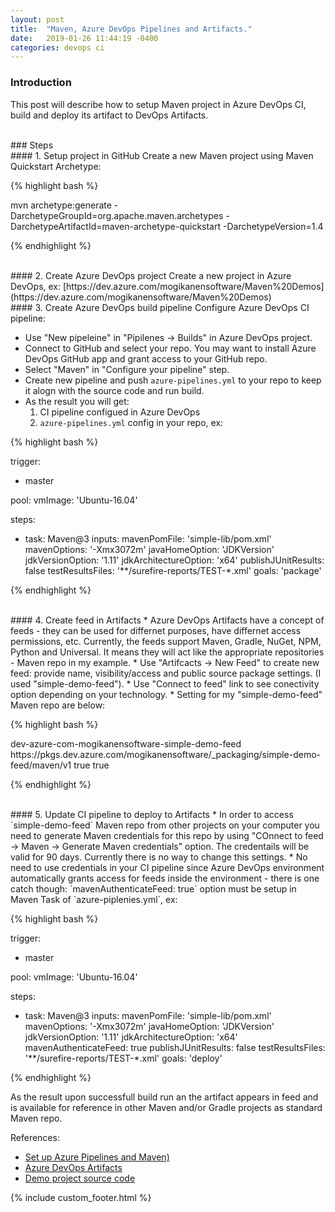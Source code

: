 ```yaml
---
layout: post
title:  "Maven, Azure DevOps Pipelines and Artifacts."
date:   2019-01-26 11:44:19 -0400
categories: devops ci
---
```

### Introduction
This post will describe how to setup Maven project in Azure DevOps CI, build and deploy its artifact to DevOps Artifacts.

<br/>
### Steps

<br/>
#### 1. Setup project in GitHub
Create a new Maven project using Maven Quickstart Archetype:

{% highlight bash %}

mvn archetype:generate -DarchetypeGroupId=org.apache.maven.archetypes -DarchetypeArtifactId=maven-archetype-quickstart -DarchetypeVersion=1.4

{% endhighlight %}

<br/>
#### 2. Create Azure DevOps project
Create a new project in Azure DevOps, ex: [https://dev.azure.com/mogikanensoftware/Maven%20Demos](https://dev.azure.com/mogikanensoftware/Maven%20Demos)

<br/>
#### 3. Create Azure DevOps build pipeline
Configure Azure DevOps CI pipeline:

* Use "New pipeleine" in "Pipilenes -> Builds" in Azure DevOps project.
* Connect to GitHub and select your repo. You may want to install Azure DevOps GitHub app and grant access to your GitHub repo.
* Select "Maven" in "Configure your pipeline" step.
* Create new pipeline and push `azure-pipelines.yml` to your repo to keep it alogn with the source code and run build.
* As the result you will get:
  1.  CI pipeline configued in Azure DevOps
  2. `azure-pipelines.yml` config in your repo, ex:

{% highlight bash %}

trigger:
- master

pool:
  vmImage: 'Ubuntu-16.04'

steps:
- task: Maven@3
  inputs:
    mavenPomFile: 'simple-lib/pom.xml'
    mavenOptions: '-Xmx3072m'
    javaHomeOption: 'JDKVersion'
    jdkVersionOption: '1.11'
    jdkArchitectureOption: 'x64'
    publishJUnitResults: false
    testResultsFiles: '**/surefire-reports/TEST-*.xml'
    goals: 'package'

{% endhighlight %}

<br/>
#### 4. Create feed in Artifacts
* Azure DevOps Artifacts have a concept of feeds - they can be used for differnet purposes, have differnet access permissions, etc. Currently, the feeds support Maven, Gradle, NuGet, NPM, Python and Universal. It means they will act like the appropriate repositories - Maven repo in my example.
* Use "Artifcacts -> New Feed" to create new feed: provide name, visibility/access and public source package settings. (I used "simple-demo-feed").
* Use "Connect to feed" link to see conectivity option depending on your technology.
* Setting for my "simple-demo-feed" Maven repo are below:

{% highlight bash %}

 <repository>
  <id>dev-azure-com-mogikanensoftware-simple-demo-feed</id>
  <url>https://pkgs.dev.azure.com/mogikanensoftware/_packaging/simple-demo-feed/maven/v1</url>
  <releases>
    <enabled>true</enabled>
  </releases>
  <snapshots>
    <enabled>true</enabled>
  </snapshots>
</repository>

{% endhighlight %}

<br/>
#### 5. Update CI pipeline to deploy to Artifacts
* In order to access `simple-demo-feed` Maven repo from other projects on your computer you need to generate Maven credentials for this repo by using "COnnect to feed -> Maven -> Generate Maven credentials" option. The credentails will be valid for 90 days. Currently there is no way to change this settings.
* No need to use credentials in your CI pipeline since Azure DevOps environment automatically grants access for feeds inside the environment - there is one catch though: `mavenAuthenticateFeed: true` option must be setup in Maven Task of `azure-piplenies.yml`, ex:

{% highlight bash %}

trigger:
- master

pool:
  vmImage: 'Ubuntu-16.04'

steps:
- task: Maven@3
  inputs:
    mavenPomFile: 'simple-lib/pom.xml'
    mavenOptions: '-Xmx3072m'
    javaHomeOption: 'JDKVersion'
    jdkVersionOption: '1.11'
    jdkArchitectureOption: 'x64'
    mavenAuthenticateFeed: true
    publishJUnitResults: false
    testResultsFiles: '**/surefire-reports/TEST-*.xml'
    goals: 'deploy'

{% endhighlight %}

As the result upon successfull build run an the artifact appears in feed and is available for reference in other Maven and/or Gradle projects as standard Maven repo.

References:
* [Set up Azure Pipelines and Maven)](https://docs.microsoft.com/en-us/azure/devops/pipelines/artifacts/maven?toc=%2Fazure%2Fdevops%2Fartifacts%2Ftoc.json&view=azdevops#)
* [Azure DevOps Artifacts](https://docs.microsoft.com/en-us/azure/devops/artifacts/)
* [Demo project source code](https://github.com/mogikanen9/blog-demo-projects/edit/master/simple-lib/.gitignore)
 
 {% include custom_footer.html %}
